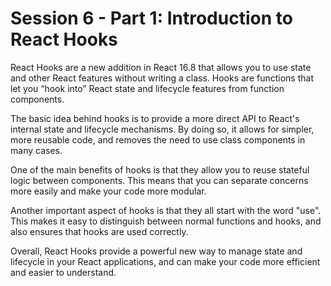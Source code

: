 # Session 6 - Part 1: Introduction to React Hooks

React Hooks are a new addition in React 16.8 that allows you to use state and other React features without writing a class. Hooks are functions that let you “hook into” React state and lifecycle features from function components.

The basic idea behind hooks is to provide a more direct API to React's internal state and lifecycle mechanisms. By doing so, it allows for simpler, more reusable code, and removes the need to use class components in many cases.

One of the main benefits of hooks is that they allow you to reuse stateful logic between components. This means that you can separate concerns more easily and make your code more modular.

Another important aspect of hooks is that they all start with the word "use". This makes it easy to distinguish between normal functions and hooks, and also ensures that hooks are used correctly.

Overall, React Hooks provide a powerful new way to manage state and lifecycle in your React applications, and can make your code more efficient and easier to understand.
